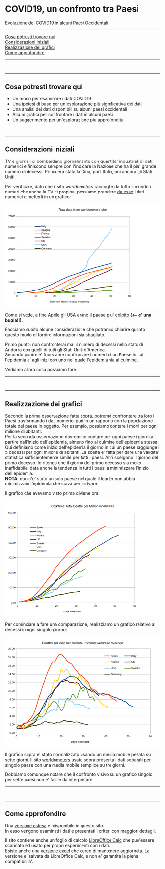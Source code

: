 # COVID19, un confronto tra Paesi

Evoluzione del COVID19 in alcuni Paesi Occidentali
<br />  

----

[Cosa potresti trovare qui](./short.README.italiano.md#Cosa-potresti-trovare-qui)  
[Considerazioni iniziali](./short.README.italiano.md#considerazioni-iniziali)  
[Realizzazione dei grafici](./short.README.italiano.md#realizzazione-dei-grafici)  
[Come approfondire](./short.README.italiano.md#come-approfondire)  
  
----
   
<br />

----  

Cosa potresti trovare qui
----  

* Un modo per esaminare i dati COVID19
* Una ipotesi di base per un'esplorazione più significativa dei dati
* Una analisi dei dati disponibili su alcuni paesi occidentali
* Alcuni grafici per confrontare i dati in alcuni paesi
* Un suggerimento per un'esplorazione più approfondita
 <br />

----

Considerazioni iniziali
----

TV e giornali ci bombardano giornalmente con quantita' industriali di dati numerici e finiscono sempre con l'indicare la Nazione che ha il piu' grande numero di decessi.
Prima era stata la Cina, poi l'Italia, poi ancora gli Stati Uniti.  

Per verificare, dato che il sito *worldometers* raccoglie da tutto il mondo i numeri che anche la TV ci propina, possiamo prendere [da esso](https://www.worldometers.info/coronavirus/#countries) i dati numerici e metterli in un grafico:

<img src="https://github.com/fpirri/covid19/raw/master/history/images/archive/2020-04-28%20Total%20Deaths%20raw%20data.png">

Come si vede, a fine Aprile gli USA erano il paese piu' colpito **(<-- e' una bugia!!)**.

Facciamo subito alcune considerazione che potranno chiarire quanto questo modo di fornire informazioni sia sbagliato.  

Primo punto: non confronterai mai il numero di decessi nello stato di Andorra con quelli di tutti gli Stati Uniti d'America.  
Secondo punto: e' fuorviante confrontare i numeri di un Paese in cui l'epidemia e' agli inizi con uno nel quale l'epidemia sia al culmine.  

Vediamo allora cosa possiamo fare.
  
----
   
<br />

----  

Realizzazione dei grafici
----

Secondo la prima osservazione fatta sopra, potremo confrontare tra loro i Paesi trasformando i dati numerici puri in un rapporto con la popolazione totale del paese in oggetto. Per esempio, possiamo contare i morti per ogni milione di abitanti.  
Per la seconda osservazione dovremmo contare per ogni paese i giorni a partire  dall'inizio dell'epidemia, almeno fino al culmine dell'epidemia stessa.  
Qui definiamo come inizio dell'epidemia il giorno in cui un paese raggiunge i 5 decessi per ogni milione di abitanti.
La scelta e' fatta per dare una validita' statistica sufficientemente simile per tutti i paesi.
Altri scelgono il giorno del primo decesso. Io ritengo che il giorno del primo decesso sia molto inaffidabile, data anche la tendenza in tutti i paesi a minimizzare l'inizio dell'epidemia.  
**NOTA**: non c'e' stato un solo paese nel quale il leader non abbia minimizzato l'epidemia che stava per arrivare.  

Il grafico che avevamo visto prima diviene ora:

<img src="https://github.com/fpirri/covid19/raw/master/history/images/archive/2020-04-28%20Countries%20Total%20Deaths%20per%20Million.png">
  
Per cominciare a fare una comparazione, realizziamo un grafico relativo ai decessi in ogni singolo giorno:

<img src="https://github.com/fpirri/covid19/raw/master/history/images/archive/2020-04-28%20Countries%20Daily%20Deaths%20per%20Million.wma.all.png">

Il grafico sopra e' stato normalizzato usando un media mobile pesata su sette giorni. Il sito [worldometers](https://www.worldometers.info/coronavirus/#countries) usato sopra presenta i dati separati per singolo paese con una media mobile semplice su tre  giorni.  

Dobbiamo comunque notare che il confronto visivo su un grafico singolo per sette paesi non e' facile da interpretare.  
 
----
   
<br />

----  

Come approfondire
----

Una [versione estesa](,/README.italiano.md) e' disponibile in questo sito.  
In esso vengono esaminati i dati e presentati i criteri con maggiori dettagli.

Il sito contiene anche un foglio di calcolo [LibreOffice Calc]()  che puo'essere scaricato ed usato per propri esperimenti con i dati.  
Esiste anche una  [versione excel](https://github.com/fpirri/covid19/raw/master/history/last/covid19%20evaluation.xlsx) che cerco di mantenere aggiornata.
La versione e' salvata da LibreOffice Calc, e non e' garantita la piena compatibilita'.  

